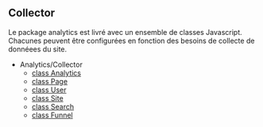 ## Collector

Le package analytics est livré avec un ensemble de classes Javascript. Chacunes peuvent être configurées en fonction des besoins de collecte de donnéees du site.


- Analytics/Collector
  - [class Analytics](collector/analytics.md)
  - [class Page](collector/page.md)
  - [class User](collector/user.md)
  - [class Site](collector/site.md)
  - [class Search](collector/search.md)
  - [class Funnel](collector/funnel.md)
